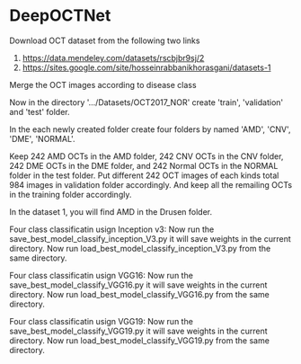 # DeepOCTNet

Download OCT dataset from the following two links
1.  https://data.mendeley.com/datasets/rscbjbr9sj/2
2.  https://sites.google.com/site/hosseinrabbanikhorasgani/datasets-1

Merge the OCT images according to disease class

Now in the directory '.../Datasets/OCT2017_NOR' create 'train', 'validation' and 'test' folder. 

In  the each newly created folder create four folders by named 'AMD', 'CNV', 'DME', 'NORMAL'.

Keep 242 AMD OCTs in the AMD folder,  242 CNV OCTs in the CNV folder, 242 DME OCTs in the DME folder, and 242 Normal
OCTs in the NORMAL folder in the test folder. Put different 242 OCT images of each kinds total 984 images in validation 
folder accordingly. And keep all the remailing OCTs in the training folder accordingly. 

In the dataset 1, you will find AMD in the Drusen folder. 

Four class classificatin usign Inception v3:
Now run the save_best_model_classify_inception_V3.py 
it will save weights in the current directory. 
Now run load_best_model_classify_inception_V3.py from the same directory.

Four class classificatin usign VGG16:
Now run the save_best_model_classify_VGG16.py 
it will save weights in the current directory. 
Now run load_best_model_classify_VGG16.py from the same directory.


Four class classificatin usign VGG19:
Now run the save_best_model_classify_VGG19.py 
it will save weights in the current directory. 
Now run load_best_model_classify_VGG19.py from the same directory.


